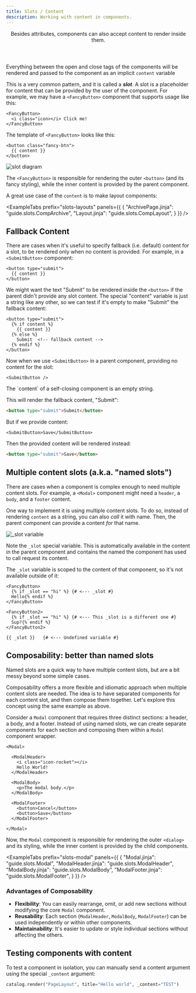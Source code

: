 ```yaml
---
title: Slots / Content
description: Working with content in components.
---
```


<Header title="Slots / Content">
Besides attributes, components can also accept content to render inside them.
</Header>

Everything between the open and close tags of the components will be rendered and passed to the component as an implicit `content` variable

This is a very common pattern, and it is called a **_slot_**. A slot is a placeholder for content that can be provided by the user of the component. For example, we may have a `<FancyButton>` component that supports usage like this:

```html+jinja
<FancyButton>
  <i class="icon></i> Click me!
</FancyButton>
```

The template of `<FancyButton>` looks like this:

```html+jinja
<button class="fancy-btn">
  {{ content }}
</button>
```

![slot diagram](/static/img/slots-diagram.png)

The `<FancyButton>` is responsible for rendering the outer `<button>` (and its fancy styling), while the inner content is provided by the parent component.

A great use case of the `content` is to make layout components:

<ExampleTabs
  prefix="slots-layouts"
  panels={{ {
    "ArchivePage.jinja": "guide.slots.CompArchive",
    "Layout.jinja": "guide.slots.CompLayout",
  } }}
/>


## Fallback Content

There are cases when it's useful to specify fallback (i.e. default) content for a slot, to be rendered only when no content is provided. For example, in a `<SubmitButton>` component:

```html+jinja
<button type="submit">
  {{ content }}
</button>
```

We might want the text "Submit" to be rendered inside the `<button>` if the parent didn't provide any slot content. The special "content" variable is just a string like any other, so we can test if it's empty to make "Submit" the fallback content:

```html+jinja
<button type="submit">
  {% if content %}
    {{ content }}
  {% else %}
    Submit  <!-- fallback content -->
  {% endif %}
</button>
```

Now when we use `<SubmitButton>` in a parent component, providing no content for the slot:

```html+jinja
<SubmitButton />
```

<Callout type="info">
The `content` of a self-closing component is an empty string.
</Callout>

This will render the fallback content, "Submit":

```html
<button type="submit">Submit</button>
```

But if we provide content:

```html+jinja
<SubmitButton>Save</SubmitButton>
```

Then the provided content will be rendered instead:

```html
<button type="submit">Save</button>
```


## Multiple content slots (a.k.a. "named slots")

There are cases when a component is complex enough to need multiple content slots. For example, a `<Modal>` component might need a `header`, a `body`, and a `footer` content.

One way to implement it is using multiple content slots. To do so, instead of rendering `content` as a string, you can also _call_ it with name. Then, the parent component can provide a content _for_ that name.

![_slot variable](/static/img/slots-_slot.png)

Note the `_slot` special variable. This is automatically available in the content in the parent component and contains the named the component has used to call request its content.

The `_slot` variable is scoped to the content of that component, so it's not available outside of it:

```html+jinja hl_lines="2 7 11"
<FancyButton>
  {% if _slot == "hi" %} {# <--- _slot #}
  Hello{% endif %}
</FancyButton>

<FancyButton2>
  {% if _slot == "hi" %} {# <--- This _slot is a different one #}
  Sup?{% endif %}
</FancyButton2>

{{ _slot }}   {# <--- Undefined variable #}
```


## Composability: better than named slots

Named slots are a quick way to have multiple content slots, but are a bit messy beyond some simple cases.

Composability offers a more flexible and idiomatic approach when multiple content slots are needed. The idea is to have separated components for each content slot, and then compose them together. Let's explore this concept using the same example as above.

Consider a `Modal` component that requires three distinct sections: a header, a body, and a footer. Instead of using named slots, we can create separate components for each section and composing them within a `Modal` component wrapper.

```html+jinja
<Modal>

  <ModalHeader>
    <i class="icon-rocket"></i>
    Hello World!
  </ModalHeader>

  <ModalBody>
    <p>The modal body.</p>
  </ModalBody>

  <ModalFooter>
    <button>Cancel</button>
    <button>Save</button>
  </ModalFooter>

</Modal>
```

Now, the `Modal` component is responsible for rendering the outer `<dialog>` and its styling, while the inner content is provided by the child components.

<ExampleTabs
  prefix="slots-modal"
  panels={{ {
    "Modal.jinja": "guide.slots.Modal",
    "ModalHeader.jinja": "guide.slots.ModalHeader",
    "ModalBody.jinja": "guide.slots.ModalBody",
    "ModalFooter.jinja": "guide.slots.ModalFooter",
  } }}
/>

### Advantages of Composability

- **Flexibility**: You can easily rearrange, omit, or add new sections without modifying the core `Modal` component.
- **Reusability**: Each section (`ModalHeader`, `ModalBody`, `ModalFooter`) can be used independently or within other components.
- **Maintainability**: It's easier to update or style individual sections without affecting the others.


## Testing components with content

To test a component in isolation, you can manually send a content argument using the special `_content` argument:

```python
catalog.render("PageLayout", title="Hello world", _content="TEST")
```

